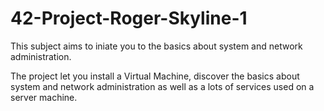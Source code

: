 # 42-Project-Roger-Skyline-1


This subject aims to iniate you to the basics about system and network administration.

The project let you install a Virtual Machine, discover the basics about system and network administration 
as well as a lots of services used on a server machine.


